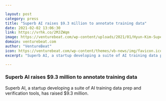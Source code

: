 ```yaml
---

layout: post
category: press
title: "Superb AI raises $9.3 million to annotate training data"
date: 2021-02-02 13:06:30
link: https://vrhk.co/2MJZWqm
image: https://venturebeat.com/wp-content/uploads/2021/01/Hyun-Kim-Superb-AI.jpg?w=1200&strip=all
domain: venturebeat.com
author: "VentureBeat"
icon: https://venturebeat.com/wp-content/themes/vb-news/img/favicon.ico
excerpt: "Superb AI, a startup developing a suite of AI training data prep and verification tools, has raised $9.3 million."

---
```


### Superb AI raises $9.3 million to annotate training data

Superb AI, a startup developing a suite of AI training data prep and verification tools, has raised $9.3 million.